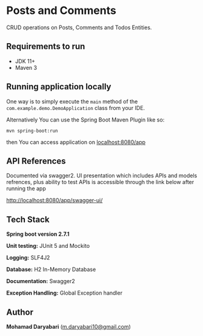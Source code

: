 
# Posts and Comments

CRUD operations on Posts, Comments and Todos Entities. 

## Requirements to run

- JDK 11+
- Maven 3

## Running application locally

One way is to simply execute the `main` method of the `com.example.demo.DemoApplication` class from your IDE.

Alternatively You can use the Spring Boot Maven Plugin like so:

```shell
mvn spring-boot:run
```

then You can access application on <localhost:8080/app>


## API References

Documented via swagger2.
UI presentation which includes APIs and models refrences, plus ability to test APIs is accessible through the link below after running the app

<http://localhost:8080/app/swagger-ui/>

## Tech Stack

**Spring boot version 2.7.1**

**Unit testing:** JUnit 5 and Mockito

**Logging:** SLF4J2

**Database:** H2 In-Memory Database

**Documentation:** Swagger2

**Exception Handling:** Global Exception handler

## Author
**Mohamad Daryabari**
(m.daryabari10@gmail.com)

